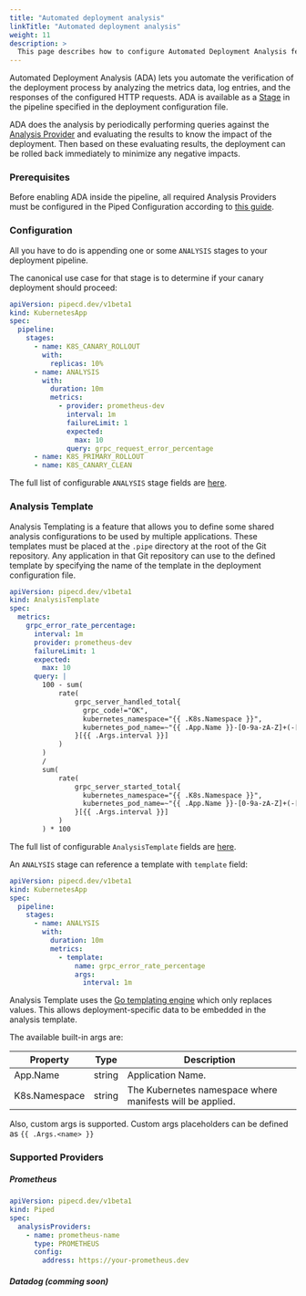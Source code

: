 ```yaml
---
title: "Automated deployment analysis"
linkTitle: "Automated deployment analysis"
weight: 11
description: >
  This page describes how to configure Automated Deployment Analysis feature.
---
```


Automated Deployment Analysis (ADA) lets you automate the verification of the deployment process by analyzing the metrics data, log entries, and the responses of the configured HTTP requests.
ADA is available as a [Stage](/docs/concepts/#stage) in the pipeline specified in the deployment configuration file.

ADA does the analysis by periodically performing queries against the [Analysis Provider](/docs/concepts/#analysis-provider) and evaluating the results to know the impact of the deployment. Then based on these evaluating results, the deployment can be rolled back immediately to minimize any negative impacts.

### Prerequisites
Before enabling ADA inside the pipeline, all required Analysis Providers must be configured in the Piped Configuration according to [this guide](/docs/operator-manual/piped/adding-an-analysis-provider/).

### Configuration
All you have to do is appending one or some `ANALYSIS` stages to your deployment pipeline.

The canonical use case for that stage is to determine if your canary deployment should proceed:
```yaml
apiVersion: pipecd.dev/v1beta1
kind: KubernetesApp
spec:
  pipeline:
    stages:
      - name: K8S_CANARY_ROLLOUT
        with:
          replicas: 10%
      - name: ANALYSIS
        with:
          duration: 10m
          metrics:
            - provider: prometheus-dev
              interval: 1m
              failureLimit: 1
              expected:
                max: 10
              query: grpc_request_error_percentage
      - name: K8S_PRIMARY_ROLLOUT
      - name: K8S_CANARY_CLEAN
```
The full list of configurable `ANALYSIS` stage fields are [here](/docs/user-guide/configuration-reference/#analysisstageoptions).

### Analysis Template
Analysis Templating is a feature that allows you to define some shared analysis configurations to be used by multiple applications. These templates must be placed at the `.pipe` directory at the root of the Git repository. Any application in that Git repository can use to the defined template by specifying the name of the template in the deployment configuration file.

```yaml
apiVersion: pipecd.dev/v1beta1
kind: AnalysisTemplate
spec:
  metrics:
    grpc_error_rate_percentage:
      interval: 1m
      provider: prometheus-dev
      failureLimit: 1
      expected:
        max: 10
      query: |
        100 - sum(
            rate(
                grpc_server_handled_total{
                  grpc_code!="OK",
                  kubernetes_namespace="{{ .K8s.Namespace }}",
                  kubernetes_pod_name=~"{{ .App.Name }}-[0-9a-zA-Z]+(-[0-9a-zA-Z]+)"
                }[{{ .Args.interval }}]
            )
        )
        /
        sum(
            rate(
                grpc_server_started_total{
                  kubernetes_namespace="{{ .K8s.Namespace }}",
                  kubernetes_pod_name=~"{{ .App.Name }}-[0-9a-zA-Z]+(-[0-9a-zA-Z]+)"
                }[{{ .Args.interval }}]
            )
        ) * 100
```

The full list of configurable `AnalysisTemplate` fields are [here](/docs/user-guide/configuration-reference/#analysis-template-configuration).

An `ANALYSIS` stage can reference a template with `template` field:
```yaml
apiVersion: pipecd.dev/v1beta1
kind: KubernetesApp
spec:
  pipeline:
    stages:
      - name: ANALYSIS
        with:
          duration: 10m
          metrics:
            - template:
                name: grpc_error_rate_percentage
                args:
                  interval: 1m
```

Analysis Template uses the [Go templating engine](https://golang.org/pkg/text/template/) which only replaces values. This allows deployment-specific data to be embedded in the analysis template.

The available built-in args are:

| Property | Type | Description |
|-|-|-|
| App.Name | string | Application Name. |
| K8s.Namespace | string | The Kubernetes namespace where manifests will be applied. |

Also, custom args is supported. Custom args placeholders can be defined as `{{ .Args.<name> }}`

### Supported Providers

##### Prometheus
```yaml
apiVersion: pipecd.dev/v1beta1
kind: Piped
spec:
  analysisProviders:
    - name: prometheus-name
      type: PROMETHEUS
      config:
        address: https://your-prometheus.dev
```

##### Datadog (comming soon)

